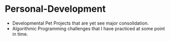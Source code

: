 # Personal-Development
* Developmental Pet Projects that are yet see major consolidation.
* Algorithmic Programming challenges that I have practiced at some point in time.
